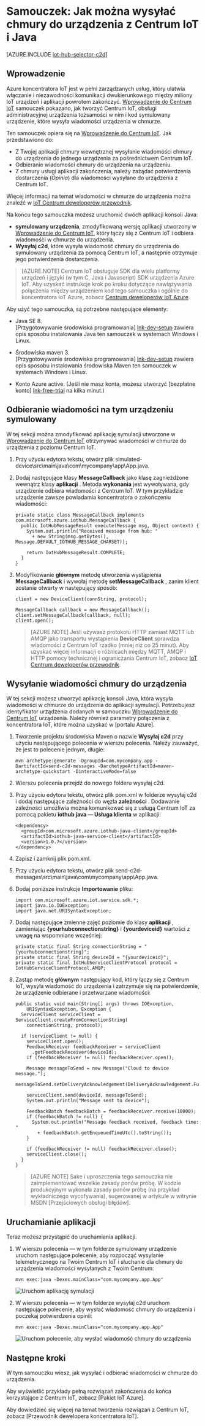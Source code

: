 <properties
    pageTitle="Wysyłanie wiadomości chmury do urządzenia z Centrum IoT | Microsoft Azure"
    description="Postępuj zgodnie z tego samouczka, aby dowiedzieć się, jak wysyłać wiadomości chmury do urządzenia Centrum IoT Azure za pomocą języka Java."
    services="iot-hub"
    documentationCenter="java"
    authors="dominicbetts"
    manager="timlt"
    editor=""/>

<tags
     ms.service="iot-hub"
     ms.devlang="java"
     ms.topic="article"
     ms.tgt_pltfrm="na"
     ms.workload="na"
     ms.date="09/13/2016"
     ms.author="dobett"/>

# <a name="tutorial-how-to-send-cloud-to-device-messages-with-iot-hub-and-java"></a>Samouczek: Jak można wysyłać chmury do urządzenia z Centrum IoT i Java

[AZURE.INCLUDE [iot-hub-selector-c2d](../../includes/iot-hub-selector-c2d.md)]

## <a name="introduction"></a>Wprowadzenie

Azure koncentratora IoT jest w pełni zarządzanych usług, który ułatwia włączanie i niezawodności komunikacji dwukierunkowego między miliony IoT urządzeń i aplikacji powrotem zakończyć. [Wprowadzenie do Centrum IoT] samouczek pokazano, jak tworzyć Centrum IoT, obsługi administracyjnej urządzenia tożsamości w nim i kod symulowany urządzenie, które wysyła wiadomości urządzenia w chmurze.

Ten samouczek opiera się na [Wprowadzenie do Centrum IoT]. Jak przedstawiono do:

- Z Twojej aplikacji chmury wewnętrznej wysyłanie wiadomości chmury do urządzenia do jednego urządzenia za pośrednictwem Centrum IoT.
- Odbieranie wiadomości chmury do urządzenia na urządzeniu.
- Z chmury usługi aplikacji zakończenia, należy zażądać potwierdzenia dostarczenia (*Opinia*) dla wiadomości wysyłane do urządzenia z Centrum IoT.

Więcej informacji na temat wiadomości w chmurze do urządzenia można znaleźć w [IoT Centrum deweloperów przewodnik][IoT Hub Developer Guide - C2D].

Na końcu tego samouczka możesz uruchomić dwóch aplikacji konsoli Java:

* **symulowany urządzenia**, zmodyfikowaną wersję aplikacji utworzony w [Wprowadzenie do Centrum IoT], który łączy się z Centrum IoT i odbiera wiadomości w chmurze do urządzenia.
* **Wysyłaj c2d**, które wysyła wiadomość chmury do urządzenia do symulowany urządzenia za pomocą Centrum IoT, a następnie otrzymuje jego potwierdzenia dostarczenia.

> [AZURE.NOTE] Centrum IoT obsługuje SDK dla wielu platformy urządzeń i języki (w tym C, Java i Javascript) SDK urządzenia Azure IoT. Aby uzyskać instrukcje krok po kroku dotyczące nawiązywania połączenia między urządzeniem kod tego samouczka i ogólnie do koncentratora IoT Azure, zobacz [Centrum deweloperów IoT Azure].

Aby użyć tego samouczka, są potrzebne następujące elementy:

+ Java SE 8. <br/> [Przygotowywanie środowiska programowania] [ lnk-dev-setup] zawiera opis sposobu instalowania Java ten samouczek w systemach Windows i Linux.

+ Środowiska maven 3.  <br/> [Przygotowywanie środowiska programowania] [ lnk-dev-setup] zawiera opis sposobu instalowania środowiska Maven ten samouczek w systemach Windows i Linux.

+ Konto Azure active. (Jeśli nie masz konta, możesz utworzyć [bezpłatne konto] [ lnk-free-trial] na kilka minut.)

## <a name="receive-messages-on-the-simulated-device"></a>Odbieranie wiadomości na tym urządzeniu symulowany

W tej sekcji można zmodyfikować aplikację symulacji utworzone w [Wprowadzenie do Centrum IoT] otrzymywać wiadomości w chmurze do urządzenia z poziomu Centrum IoT.

1. Przy użyciu edytora tekstu, otwórz plik simulated-device\src\main\java\com\mycompany\app\App.java.

2. Dodaj następujące klasy **MessageCallback** jako klasę zagnieżdżone wewnątrz klasy **aplikacji** . Metoda **wykonania** jest wywoływana, gdy urządzenie odbiera wiadomości z Centrum IoT. W tym przykładzie urządzenie zawsze powiadamia koncentratora o zakończeniu wiadomości:

    ```
    private static class MessageCallback implements
    com.microsoft.azure.iothub.MessageCallback {
      public IotHubMessageResult execute(Message msg, Object context) {
        System.out.println("Received message from hub: "
          + new String(msg.getBytes(), Message.DEFAULT_IOTHUB_MESSAGE_CHARSET));

        return IotHubMessageResult.COMPLETE;
      }
    }
    ```

3. Modyfikowanie **głównym** metodę utworzenia wystąpienia **MessageCallback** i wywołaj metodę **setMessageCallback** , zanim klient zostanie otwarty w następujący sposób:

    ```
    client = new DeviceClient(connString, protocol);

    MessageCallback callback = new MessageCallback();
    client.setMessageCallback(callback, null);
    client.open();
    ```

    > [AZURE.NOTE] Jeśli używasz protokołu HTTP zamiast MQTT lub AMQP jako transportu wystąpienia **DeviceClient** sprawdza wiadomości z Centrum IoT rzadko (mniej niż co 25 minut). Aby uzyskać więcej informacji o różnicach między MQTT, AMQP i HTTP pomocy technicznej i ograniczania Centrum IoT, zobacz [IoT Centrum deweloperów przewodnik][IoT Hub Developer Guide - C2D].

## <a name="send-a-cloud-to-device-message"></a>Wysyłanie wiadomości chmury do urządzenia

W tej sekcji możesz utworzyć aplikację konsoli Java, która wysyła wiadomości w chmurze do urządzenia do aplikacji symulacji. Potrzebujesz identyfikator urządzenia dodanych w samouczku [Wprowadzenie do Centrum IoT] urządzenia. Należy również parametry połączenia z koncentratora IoT, które można uzyskać w [portalu Azure].

1. Tworzenie projektu środowiska Maven o nazwie **Wysyłaj c2d** przy użyciu następującego polecenia w wierszu polecenia. Należy zauważyć, że jest to polecenie jednym, długie:

    ```
    mvn archetype:generate -DgroupId=com.mycompany.app -DartifactId=send-c2d-messages -DarchetypeArtifactId=maven-archetype-quickstart -DinteractiveMode=false
    ```

2. Wierszu polecenia przejdź do nowego folderu wysyłaj c2d.

3. Przy użyciu edytora tekstu, otwórz plik pom.xml w folderze wysyłaj c2d i dodaj następujące zależności do węzła **zależności** . Dodawanie zależności umożliwia można komunikować się z usługą Centrum IoT za pomocą pakietu **iothub java — Usługa klienta** w aplikacji:

    ```
    <dependency>
      <groupId>com.microsoft.azure.iothub-java-client</groupId>
      <artifactId>iothub-java-service-client</artifactId>
      <version>1.0.7</version>
    </dependency>
    ```

4. Zapisz i zamknij plik pom.xml.

5. Przy użyciu edytora tekstu, otwórz plik send-c2d-messages\src\main\java\com\mycompany\app\App.java.

6. Dodaj poniższe instrukcje **Importowanie** pliku:

    ```
    import com.microsoft.azure.iot.service.sdk.*;
    import java.io.IOException;
    import java.net.URISyntaxException;
    ```

7. Dodaj następujące zmienne zajęć poziomie do klasy **aplikacji** , zamieniając **{yourhubconnectionstring}** i **{yourdeviceid}** wartości z uwagę na wspomniane wcześniej:

    ```
    private static final String connectionString = "{yourhubconnectionstring}";
    private static final String deviceId = "{yourdeviceid}";
    private static final IotHubServiceClientProtocol protocol = IotHubServiceClientProtocol.AMQP;
    ```
    
8. Zastąp metodę **głównym** następujący kod, który łączy się z Centrum IoT, wysyła wiadomość do urządzenia i zatrzymuje się na potwierdzenie, że urządzenie odbierane i przetwarzane wiadomości:

    ```
    public static void main(String[] args) throws IOException,
        URISyntaxException, Exception {
      ServiceClient serviceClient = ServiceClient.createFromConnectionString(
        connectionString, protocol);
      
      if (serviceClient != null) {
        serviceClient.open();
        FeedbackReceiver feedbackReceiver = serviceClient
          .getFeedbackReceiver(deviceId);
        if (feedbackReceiver != null) feedbackReceiver.open();

        Message messageToSend = new Message("Cloud to device message.");
        messageToSend.setDeliveryAcknowledgement(DeliveryAcknowledgement.Full);

        serviceClient.send(deviceId, messageToSend);
        System.out.println("Message sent to device");

        FeedbackBatch feedbackBatch = feedbackReceiver.receive(10000);
        if (feedbackBatch != null) {
          System.out.println("Message feedback received, feedback time: "
            + feedbackBatch.getEnqueuedTimeUtc().toString());
        }

        if (feedbackReceiver != null) feedbackReceiver.close();
        serviceClient.close();
      }
    }
    ```

    > [AZURE.NOTE] Sake i uproszczenia tego samouczka nie zaimplementować wszelkie zasady ponów próbę. W kodzie produkcyjnym wykonała zasady ponów próbę (na przykład wykładniczego wycofywania), sugerowanej w artykule w witrynie MSDN [Przejściowych obsługi błędów].

## <a name="run-the-applications"></a>Uruchamianie aplikacji

Teraz możesz przystąpić do uruchamiania aplikacji.

1. W wierszu polecenia — w tym folderze symulowany urządzenie uruchom następujące polecenie, aby rozpocząć wysyłanie telemetrycznego na Twoim Centrum IoT i słuchanie dla chmury do urządzenia wiadomości wysyłanych z Twoim Centrum:

    ```
    mvn exec:java -Dexec.mainClass="com.mycompany.app.App" 
    ```

    ![Uruchom aplikację symulacji][img-simulated-device]

2. W wierszu polecenia — w tym folderze wysyłaj c2d uruchom następujące polecenie, aby wysłać wiadomość chmury do urządzenia i poczekaj potwierdzenia opinii:

    ```
    mvn exec:java -Dexec.mainClass="com.mycompany.app.App"
    ```

    ![Uruchom polecenie, aby wysłać wiadomość chmury do urządzenia][img-send-command]

## <a name="next-steps"></a>Następne kroki

W tym samouczku wiesz, jak wysyłać i odbierać wiadomości w chmurze do urządzenia. 

Aby wyświetlić przykłady pełną rozwiązań zakończenia do końca korzystające z Centrum IoT, zobacz [Pakiet IoT Azure].

Aby dowiedzieć się więcej na temat tworzenia rozwiązań z Centrum IoT, zobacz [Przewodnik dewelopera koncentratora IoT].


<!-- Images -->
[img-simulated-device]: media/iot-hub-java-java-c2d/receivec2d.png
[img-send-command]:  media/iot-hub-java-java-c2d/sendc2d.png
<!-- Links -->

[Wprowadzenie do Centrum IoT]: iot-hub-java-java-getstarted.md
[IoT Hub Developer Guide - C2D]: iot-hub-devguide-messaging.md
[IoT Centrum deweloperów przewodnika]: iot-hub-devguide.md
[Centrum deweloperów IoT Azure]: http://www.azure.com/develop/iot
[lnk-free-trial]: http://azure.microsoft.com/pricing/free-trial/
[lnk-dev-setup]: https://github.com/Azure/azure-iot-sdks/blob/master/doc/get_started/java-devbox-setup.md
[Obsługa przejściowych błędów]: https://msdn.microsoft.com/library/hh680901(v=pandp.50).aspx
[Azure portal]: https://portal.azure.com
[Pakiet Azure IoT]: https://azure.microsoft.com/documentation/suites/iot-suite/